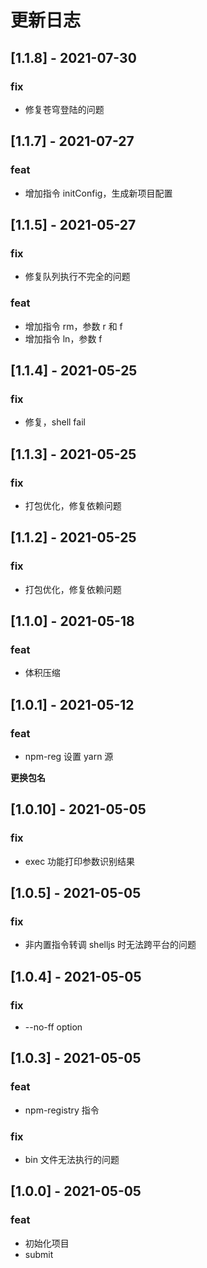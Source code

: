 # 更新日志

## [1.1.8] - 2021-07-30

### fix

-   修复苍穹登陆的问题

## [1.1.7] - 2021-07-27

### feat

-   增加指令 initConfig，生成新项目配置

## [1.1.5] - 2021-05-27

### fix

-   修复队列执行不完全的问题

### feat

-   增加指令 rm，参数 r 和 f
-   增加指令 ln，参数 f

## [1.1.4] - 2021-05-25

### fix

-   修复，shell fail

## [1.1.3] - 2021-05-25

### fix

-   打包优化，修复依赖问题

## [1.1.2] - 2021-05-25

### fix

-   打包优化，修复依赖问题

## [1.1.0] - 2021-05-18

### feat

-   体积压缩

## [1.0.1] - 2021-05-12

### feat

-   npm-reg 设置 yarn 源

**更换包名**

## [1.0.10] - 2021-05-05

### fix

-   exec 功能打印参数识别结果

## [1.0.5] - 2021-05-05

### fix

-   非内置指令转调 shelljs 时无法跨平台的问题

## [1.0.4] - 2021-05-05

### fix

-   --no-ff option

## [1.0.3] - 2021-05-05

### feat

-   npm-registry 指令

### fix

-   bin 文件无法执行的问题

## [1.0.0] - 2021-05-05

### feat

-   初始化项目
-   submit
